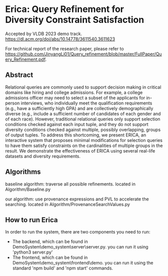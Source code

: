 # Erica: Query Refinement for Diversity Constraint Satisfaction

Accepted by VLDB 2023 demo track. https://dl.acm.org/doi/abs/10.14778/3611540.3611623

For technical report of the research paper, please refer to https://github.com/JinyangLi01/Query_refinement/blob/master/FullPaper/Query_Refinement.pdf.

## Abstract
Relational queries are commonly used to support decision making in critical domains like hiring and college admissions. For example, a college admissions officer may need to select a subset of the applicants for in-person interviews, who individually meet the qualification requirements (e.g., have a sufficiently high GPA) and are collectively demographically diverse (e.g., include a sufficient number of candidates of each gender and of each race). However, traditional relational queries only support selection conditions checked against each input tuple, and they do not support diversity conditions checked against multiple, possibly overlapping, groups of output tuples. To address this shortcoming, we present ERICA, an interactive system that proposes minimal modifications for selection queries to have them satisfy constraints on the cardinalities of multiple groups in the result. We demonstrate the effectiveness of ERICA using several real-life datasets and diversity requirements.


## Algorithms
baseline algorithm: traverse all possible refinements. located in Algorithm/Baseline.py

our algorithm: use provenance expressions and PVL to accelerate the searching. 
located in Algorithm/ProvenanceSearchValues.py


## How to run Erica
In order to run the system, there are two components you need to run:
- The backend, which can be found in DemoSystem\demo_system\server\server.py.
you can run it using 'python3 server.py'
- The frontend, which can be found in DemoSystem\demo_system\frontend\demo\.
you can run it using the standard 'npm build' and 'npm start' commands.




